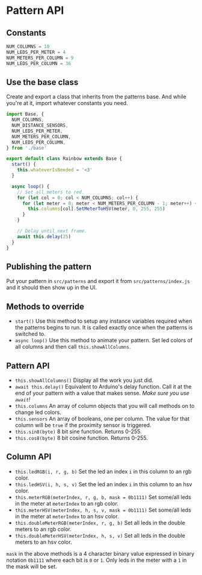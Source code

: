 # Pattern API

## Constants

```js
NUM_COLUMNS = 10
NUM_LEDS_PER_METER = 4
NUM_METERS_PER_COLUMN = 9
NUM_LEDS_PER_COLUMN = 36
```

## Use the base class

Create and export a class that inherits from the patterns base. And while you're at it, import whatever constants you need.

```js
import Base, {
  NUM_COLUMNS,
  NUM_DISTANCE_SENSORS,
  NUM_LEDS_PER_METER,
  NUM_METERS_PER_COLUMN,
  NUM_LEDS_PER_COLUMN,
} from './base'

export default class Rainbow extends Base {
  start() {
    this.whateverIsNeeded = '<3'
  }

  async loop() {
    // Set all meters to red.
    for (let col = 0; col < NUM_COLUMNS; col++) {
      for (let meter = 0; meter < NUM_METERS_PER_COLUMN - 1; meter++) {
        this.columns[col].SetMeterToHSV(meter, 0, 255, 255)
      }
    }

    // Delay until next frame.
    await this.delay(25)
  }
}
```

## Publishing the pattern

Put your pattern in `src/patterns` and export it from `src/patterns/index.js` and it should then show up in the UI.

## Methods to override

- `start()` Use this method to setup any instance variables required when the patterns begins to run. It is called exactly once when the patterns is switched to.
- `async loop()` Use this method to animate your pattern. Set led colors of all columns and then call `this.showAllColumns`.

## Pattern API

- `this.showAllColumns()` Display all the work you just did.
- `await this.delay()` Equivalent to Arduino's delay function. Call it at the end of your pattern with a value that makes sense. _Make sure you use `await`!_
- `this.columns` An array of column objects that you will call methods on to change led colors.
- `this.sensors` An array of booleans, one per column. The value for that column will be `true` if the proximity sensor is triggered.
- `this.sin8(byte)` 8 bit sine function. Returns 0-255.
- `this.cos8(byte)` 8 bit cosine function. Returns 0-255.

## Column API

- `this.ledRGB(i, r, g, b)` Set the led an index `i` in this column to an rgb color.
- `this.ledHSV(i, h, s, v)` Set the led an index `i` in this column to an hsv color.
- `this.meterRGB(meterIndex, r, g, b, mask = 0b1111)` Set some/all leds in the meter at `meterIndex` to an rgb color.
- `this.meterHSV(meterIndex, h, s, v, mask = 0b1111)` Set some/all leds in the meter at `meterIndex` to an hsv color.
- `this.doubleMeterRGB(meterIndex, r, g, b)` Set all leds in the double meters to an rgb color.
- `this.doubleMeterHSV(meterIndex, h, s, v)` Set all leds in the double meters to an hsv color.

`mask` in the above methods is a 4 character binary value expressed in binary notation `0b1111` where each bit is `0` or `1`. Only leds in the meter with a `1` in the mask will be set.
